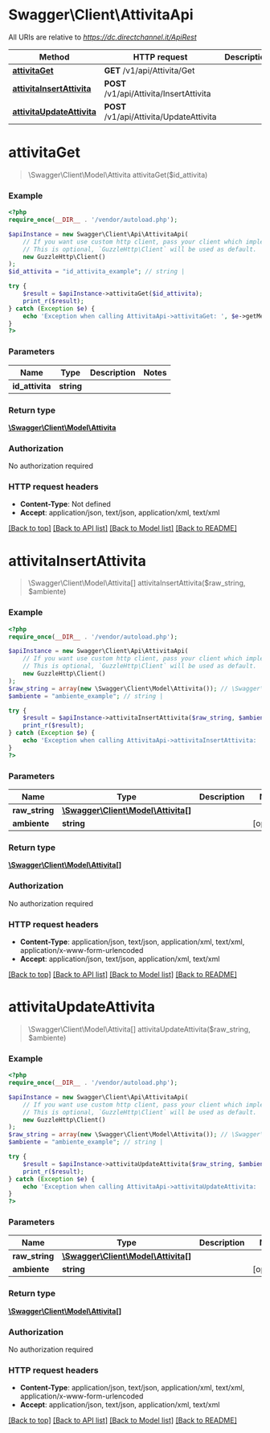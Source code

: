 # Swagger\Client\AttivitaApi

All URIs are relative to *https://dc.directchannel.it/ApiRest*

Method | HTTP request | Description
------------- | ------------- | -------------
[**attivitaGet**](AttivitaApi.md#attivitaGet) | **GET** /v1/api/Attivita/Get | 
[**attivitaInsertAttivita**](AttivitaApi.md#attivitaInsertAttivita) | **POST** /v1/api/Attivita/InsertAttivita | 
[**attivitaUpdateAttivita**](AttivitaApi.md#attivitaUpdateAttivita) | **POST** /v1/api/Attivita/UpdateAttivita | 


# **attivitaGet**
> \Swagger\Client\Model\Attivita attivitaGet($id_attivita)



### Example
```php
<?php
require_once(__DIR__ . '/vendor/autoload.php');

$apiInstance = new Swagger\Client\Api\AttivitaApi(
    // If you want use custom http client, pass your client which implements `GuzzleHttp\ClientInterface`.
    // This is optional, `GuzzleHttp\Client` will be used as default.
    new GuzzleHttp\Client()
);
$id_attivita = "id_attivita_example"; // string | 

try {
    $result = $apiInstance->attivitaGet($id_attivita);
    print_r($result);
} catch (Exception $e) {
    echo 'Exception when calling AttivitaApi->attivitaGet: ', $e->getMessage(), PHP_EOL;
}
?>
```

### Parameters

Name | Type | Description  | Notes
------------- | ------------- | ------------- | -------------
 **id_attivita** | **string**|  |

### Return type

[**\Swagger\Client\Model\Attivita**](../Model/Attivita.md)

### Authorization

No authorization required

### HTTP request headers

 - **Content-Type**: Not defined
 - **Accept**: application/json, text/json, application/xml, text/xml

[[Back to top]](#) [[Back to API list]](../../README.md#documentation-for-api-endpoints) [[Back to Model list]](../../README.md#documentation-for-models) [[Back to README]](../../README.md)

# **attivitaInsertAttivita**
> \Swagger\Client\Model\Attivita[] attivitaInsertAttivita($raw_string, $ambiente)



### Example
```php
<?php
require_once(__DIR__ . '/vendor/autoload.php');

$apiInstance = new Swagger\Client\Api\AttivitaApi(
    // If you want use custom http client, pass your client which implements `GuzzleHttp\ClientInterface`.
    // This is optional, `GuzzleHttp\Client` will be used as default.
    new GuzzleHttp\Client()
);
$raw_string = array(new \Swagger\Client\Model\Attivita()); // \Swagger\Client\Model\Attivita[] | 
$ambiente = "ambiente_example"; // string | 

try {
    $result = $apiInstance->attivitaInsertAttivita($raw_string, $ambiente);
    print_r($result);
} catch (Exception $e) {
    echo 'Exception when calling AttivitaApi->attivitaInsertAttivita: ', $e->getMessage(), PHP_EOL;
}
?>
```

### Parameters

Name | Type | Description  | Notes
------------- | ------------- | ------------- | -------------
 **raw_string** | [**\Swagger\Client\Model\Attivita[]**](../Model/Attivita.md)|  |
 **ambiente** | **string**|  | [optional]

### Return type

[**\Swagger\Client\Model\Attivita[]**](../Model/Attivita.md)

### Authorization

No authorization required

### HTTP request headers

 - **Content-Type**: application/json, text/json, application/xml, text/xml, application/x-www-form-urlencoded
 - **Accept**: application/json, text/json, application/xml, text/xml

[[Back to top]](#) [[Back to API list]](../../README.md#documentation-for-api-endpoints) [[Back to Model list]](../../README.md#documentation-for-models) [[Back to README]](../../README.md)

# **attivitaUpdateAttivita**
> \Swagger\Client\Model\Attivita[] attivitaUpdateAttivita($raw_string, $ambiente)



### Example
```php
<?php
require_once(__DIR__ . '/vendor/autoload.php');

$apiInstance = new Swagger\Client\Api\AttivitaApi(
    // If you want use custom http client, pass your client which implements `GuzzleHttp\ClientInterface`.
    // This is optional, `GuzzleHttp\Client` will be used as default.
    new GuzzleHttp\Client()
);
$raw_string = array(new \Swagger\Client\Model\Attivita()); // \Swagger\Client\Model\Attivita[] | 
$ambiente = "ambiente_example"; // string | 

try {
    $result = $apiInstance->attivitaUpdateAttivita($raw_string, $ambiente);
    print_r($result);
} catch (Exception $e) {
    echo 'Exception when calling AttivitaApi->attivitaUpdateAttivita: ', $e->getMessage(), PHP_EOL;
}
?>
```

### Parameters

Name | Type | Description  | Notes
------------- | ------------- | ------------- | -------------
 **raw_string** | [**\Swagger\Client\Model\Attivita[]**](../Model/Attivita.md)|  |
 **ambiente** | **string**|  | [optional]

### Return type

[**\Swagger\Client\Model\Attivita[]**](../Model/Attivita.md)

### Authorization

No authorization required

### HTTP request headers

 - **Content-Type**: application/json, text/json, application/xml, text/xml, application/x-www-form-urlencoded
 - **Accept**: application/json, text/json, application/xml, text/xml

[[Back to top]](#) [[Back to API list]](../../README.md#documentation-for-api-endpoints) [[Back to Model list]](../../README.md#documentation-for-models) [[Back to README]](../../README.md)

